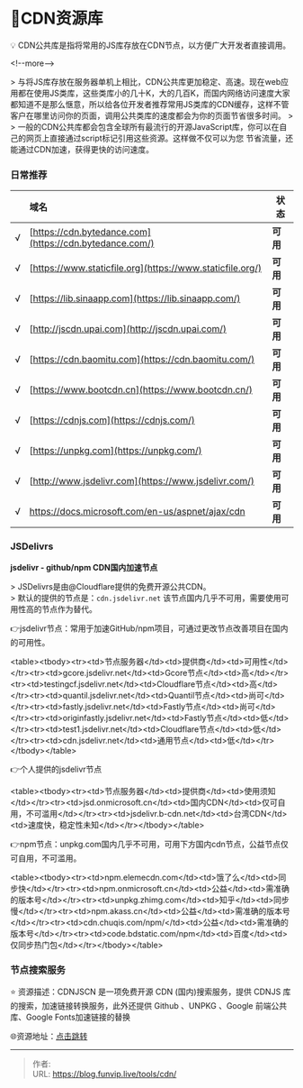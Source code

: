 # 🛬CDN资源库


💡 CDN公共库是指将常用的JS库存放在CDN节点，以方便广大开发者直接调用。

&lt;!--more--&gt;

&gt; 与将JS库存放在服务器单机上相比，CDN公共库更加稳定、高速。现在web应用都在使用JS类库，这些类库小的几十K，大的几百K，而国内网络访问速度大家都知道不是那么惬意，所以给各位开发者推荐常用JS类库的CDN缓存，这样不管客户在哪里访问你的页面，调用公共类库的速度都会为你的页面节省很多时间。
&gt;
&gt; 一般的CDN公共库都会包含全球所有最流行的开源JavaScript库，你可以在自己的网页上直接通过script标记引用这些资源。这样做不仅可以为您 节省流量，还能通过CDN加速，获得更快的访问速度。

### 日常推荐

|      | 域名                                                      | 状态     |
| :--- | :-------------------------------------------------------- | -------- |
| √    | [https://cdn.bytedance.com](https://cdn.bytedance.com/)   | **可用** |
| √    | [https://www.staticfile.org](https://www.staticfile.org/) | **可用** |
| √    | [https://lib.sinaapp.com](https://lib.sinaapp.com/)       | **可用** |
| √    | [http://jscdn.upai.com](http://jscdn.upai.com/)           | **可用** |
| √    | [https://cdn.baomitu.com](https://cdn.baomitu.com/)       | **可用** |
| √    | [https://www.bootcdn.cn](https://www.bootcdn.cn/)         | **可用** |
| √    | [https://cdnjs.com](https://cdnjs.com/)                   | **可用** |
| √    | [https://unpkg.com](https://unpkg.com/)                   | **可用** |
| √    | [http://www.jsdelivr.com](https://www.jsdelivr.com/)      | **可用** |
| √    | https://docs.microsoft.com/en-us/aspnet/ajax/cdn          | **可用** |

### JSDelivrs

**jsdelivr - github/npm CDN国内加速节点**

&gt; JSDelivrs是由@Cloudflare提供的免费开源公共CDN。  
&gt; 默认的提供的节点是：`cdn.jsdelivr.net` 该节点国内几乎不可用，需要使用可用性高的节点作为替代。

👉jsdelivr节点：常用于加速GitHub/npm项目，可通过更改节点改善项目在国内的可用性。

&lt;table&gt;&lt;tbody&gt;&lt;tr&gt;&lt;td&gt;节点服务器&lt;/td&gt;&lt;td&gt;提供商&lt;/td&gt;&lt;td&gt;可用性&lt;/td&gt;&lt;/tr&gt;&lt;tr&gt;&lt;td&gt;gcore.jsdelivr.net&lt;/td&gt;&lt;td&gt;Gcore节点&lt;/td&gt;&lt;td&gt;高&lt;/td&gt;&lt;/tr&gt;&lt;tr&gt;&lt;td&gt;testingcf.jsdelivr.net&lt;/td&gt;&lt;td&gt;Cloudflare节点&lt;/td&gt;&lt;td&gt;高&lt;/td&gt;&lt;/tr&gt;&lt;tr&gt;&lt;td&gt;quantil.jsdelivr.net&lt;/td&gt;&lt;td&gt;Quantil节点&lt;/td&gt;&lt;td&gt;尚可&lt;/td&gt;&lt;/tr&gt;&lt;tr&gt;&lt;td&gt;fastly.jsdelivr.net&lt;/td&gt;&lt;td&gt;Fastly节点&lt;/td&gt;&lt;td&gt;尚可&lt;/td&gt;&lt;/tr&gt;&lt;tr&gt;&lt;td&gt;originfastly.jsdelivr.net&lt;/td&gt;&lt;td&gt;Fastly节点&lt;/td&gt;&lt;td&gt;低&lt;/td&gt;&lt;/tr&gt;&lt;tr&gt;&lt;td&gt;test1.jsdelivr.net&lt;/td&gt;&lt;td&gt;Cloudflare节点&lt;/td&gt;&lt;td&gt;低&lt;/td&gt;&lt;/tr&gt;&lt;tr&gt;&lt;td&gt;cdn.jsdelivr.net&lt;/td&gt;&lt;td&gt;通用节点&lt;/td&gt;&lt;td&gt;低&lt;/td&gt;&lt;/tr&gt;&lt;/tbody&gt;&lt;/table&gt;

👉个人提供的jsdelivr节点

&lt;table&gt;&lt;tbody&gt;&lt;tr&gt;&lt;td&gt;节点服务器&lt;/td&gt;&lt;td&gt;提供商&lt;/td&gt;&lt;td&gt;使用须知&lt;/td&gt;&lt;/tr&gt;&lt;tr&gt;&lt;td&gt;jsd.onmicrosoft.cn&lt;/td&gt;&lt;td&gt;国内CDN&lt;/td&gt;&lt;td&gt;仅可自用，不可滥用&lt;/td&gt;&lt;/tr&gt;&lt;tr&gt;&lt;td&gt;jsdelivr.b-cdn.net&lt;/td&gt;&lt;td&gt;台湾CDN&lt;/td&gt;&lt;td&gt;速度快，稳定性未知&lt;/td&gt;&lt;/tr&gt;&lt;/tbody&gt;&lt;/table&gt;

👉npm节点：unpkg.com国内几乎不可用，可用下方国内cdn节点，公益节点仅可自用，不可滥用。

&lt;table&gt;&lt;tbody&gt;&lt;tr&gt;&lt;td&gt;npm.elemecdn.com&lt;/td&gt;&lt;td&gt;饿了么&lt;/td&gt;&lt;td&gt;同步快&lt;/td&gt;&lt;/tr&gt;&lt;tr&gt;&lt;td&gt;npm.onmicrosoft.cn&lt;/td&gt;&lt;td&gt;公益&lt;/td&gt;&lt;td&gt;需准确的版本号&lt;/td&gt;&lt;/tr&gt;&lt;tr&gt;&lt;td&gt;unpkg.zhimg.com&lt;/td&gt;&lt;td&gt;知乎&lt;/td&gt;&lt;td&gt;同步慢&lt;/td&gt;&lt;/tr&gt;&lt;tr&gt;&lt;td&gt;npm.akass.cn&lt;/td&gt;&lt;td&gt;公益&lt;/td&gt;&lt;td&gt;需准确的版本号&lt;/td&gt;&lt;/tr&gt;&lt;tr&gt;&lt;td&gt;cdn.chuqis.com/npm/&lt;/td&gt;&lt;td&gt;公益&lt;/td&gt;&lt;td&gt;需准确的版本号&lt;/td&gt;&lt;/tr&gt;&lt;tr&gt;&lt;td&gt;code.bdstatic.com/npm&lt;/td&gt;&lt;td&gt;百度&lt;/td&gt;&lt;td&gt;仅同步热门包&lt;/td&gt;&lt;/tr&gt;&lt;/tbody&gt;&lt;/table&gt;

### **节点搜索服务**

⭐️  资源描述：CDNJSCN 是一项免费开源 CDN (国内)搜索服务，提供 CDNJS 库的搜索，加速链接转换服务，此外还提供 Github 、UNPKG 、Google 前端公共库、Google Fonts加速链接的替换

🌐资源地址：[点击跳转](https://cdnjs.shssedu.ac.cn/)



---

> 作者:   
> URL: https://blog.funvip.live/tools/cdn/  

